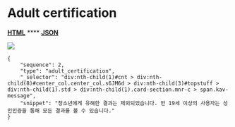 # Adult certification

[**HTML**](https://ascentkorea-docs.github.io/mobile/features/adult\_certification/sample.html) **** [**JSON**](https://ascentkorea-docs.github.io/mobile/features/adult\_certification/sample.json)

![](https://lh6.googleusercontent.com/3BSB549pPCoSMiR3Xy\_BDJMRngbw7f2w2wgh3bD7ofw-WQtvmgxkVFLLNqgD7itTVkpA4\_E9Hrxw0o9PUBqGfDMtfCOn\_fj1FHuT3mE7H5mSu7BsuP656PAp7tIN3XanRTMd5jo)

```
{
    "sequence": 2,
    "type": "adult_certification",
    "_selector": "div:nth-child(1)#cnt > div:nth-child(8)#center_col.center_col.s6JM6d > div:nth-child(3)#topstuff > div:nth-child(1).std > div:nth-child(1).card-section.mnr-c > span.kav-message",
    "snippet": "청소년에게 유해한 결과는 제외되었습니다. 만 19세 이상의 사용자는 성인인증을 통해 모든 결과를 볼 수 있습니다."
}
```

